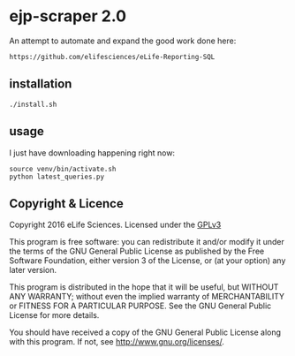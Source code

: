 # ejp-scraper 2.0

An attempt to automate and expand the good work done here: 

    https://github.com/elifesciences/eLife-Reporting-SQL

## installation

    ./install.sh

## usage

I just have downloading happening right now:

    source venv/bin/activate.sh
    python latest_queries.py

## Copyright & Licence

Copyright 2016 eLife Sciences. Licensed under the [GPLv3](LICENCE.txt)

This program is free software: you can redistribute it and/or modify
it under the terms of the GNU General Public License as published by
the Free Software Foundation, either version 3 of the License, or
(at your option) any later version.

This program is distributed in the hope that it will be useful,
but WITHOUT ANY WARRANTY; without even the implied warranty of
MERCHANTABILITY or FITNESS FOR A PARTICULAR PURPOSE.  See the
GNU General Public License for more details.

You should have received a copy of the GNU General Public License
along with this program.  If not, see <http://www.gnu.org/licenses/>.

